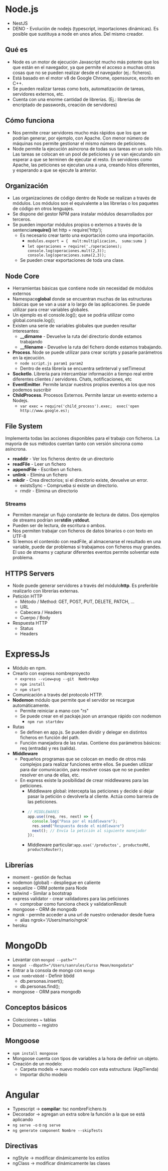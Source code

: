 # Node.js

- NestJS
- DENO - Evolución de nodejs (typescript, importaciones dinámicas). Es posible que sustituya a node en unos años. Del mismo creador.

## Qué es

- Node es un motor de ejecución Javascript mucho más potente que los que están en el navegador, ya que permite el acceso a muchas otras cosas que no se pueden realizar desde el navegador (ej.: ficheros).
- Está basado en el motor v8 de Google Chrome, opensource, escrito en C++.
- Se pueden realizar tareas como bots, automatización de tareas, servidores externos, etc.
- Cuenta con una enorme cantidad de librerías. (Ej.: librerías de encriptado de passwords, creación de servidores)

## Cómo funciona

- Nos permite crear servidores mucho más rápidos que los que se podrían generar, por ejemplo, con Apache. Con menor número de máquinas nos permite gestionar el mismo número de peticiones.
- Node permite la ejecución asíncrona de todas sus tareas en un solo hilo. Las tareas se colocan en un pool de peticiones y se van ejecutando sin esperar a que se terminen de ejecutar el resto. En servidores como Apache, las peticiones se ejecutan una a una, creando hilos diferentes, y esperando a que se ejecute la anterior.

## Organización

- Las organizaciones de código dentro de Node se realizan a través de módulos. Los módulos son el equivalente a las librerías o los paquetes de código en otros lenguajes.
- Se dispone del gestor NPM para instalar módulos desarrollados por terceros.
- Se pueden importar módulos propios o externos a través de la sentencia**require()**
  let http = require('http');
  - Es necesario crear tanto una exportación como una importación.
    - ``modules.export = {  mult:multiplicacion,  suma:suma }``
    - ``let operaciones = require('./operaciones);  console.log(operaciones.mult(2,3));  console.log(operaciones.suma(2,3));``
  - Se pueden crear exportaciones de toda una clase.

## Node Core

- Herramientas básicas que contiene node sin necesidad de módulos externos
- Namespace**global** donde se encuentran muchas de las estructuras básicas que se van a usar a lo largo de las aplicaciones. Se puede utilizar para crear variables globales.
- Un ejemplo es el console.log(); que se podría utilizar como global.console.log();
- Existen una serie de variables globales que pueden resultar interesantes:
  - **__dirname** - Devuelve la ruta del directorio donde estamos trabajando
  - **__filename** - Devuelve la ruta del fichero donde estamos trabajando.
- **Process**. Node se puede utilizar para crear scripts y pasarle parámetros en la ejecución.
  - ``node script.js param1 param2``
  - Dentro de esta librería se encuentra setInterval y setTimeout
- **SocketIo**. Librería para intercambiar información a tiempo real entre diferentes clientes / servidores. Chats, notificaciones, etc
- **EventEmitter**. Permite lanzar nuestros propios eventos a los que nos podemos suscribir
- **ChildProcess**. Procesos Externos. Permite lanzar un evento externo a Nodejs.
  - ``var exec = require('child_process').exec;  exec('open http://www.google.es);``

## File System

Implementa todas las acciones disponibles para el trabajo con ficheros. La mayoría de sus métodos cuentan tanto con versión síncrona como asíncrona.

- **readdir** - Ver los ficheros dentro de un directorio
- **readFile** - Leer un fichero
- **appendFile** - Escriben un fichero.
- **unlink** - Elimina un fichero
- **mkdir** - Crea directorios; si el directorio existe, devuelve un error.
  - existsSync - Comprueba si existe un directorio.
  - rmdir - Elimina un directorio

### Streams

- Permiten manejar un flujo constante de lectura de datos. Dos ejemplos de streams podrían ser**stdin** y**stdout**.
- Pueden ser de lectura, de escritura o ambos.
- Nos permiten trabajar con ficheros de datos binarios o con texto en UTF-8
- Si leemos el contenido con readFile, al almacenarse el resultado en una variable, puede dar problemas si trabajamos con ficheros muy grandes. El uso de streams y capturar diferentes eventos permite solventar este problema.

## HTTPS Servers

- Node puede generar servidores a través del módulo**http**. Es preferible realizarlo con librerías externas.
- Petición HTTP
  - Método / Method: GET, POST, PUT, DELETE, PATCH, ...
  - URL
  - Cabecera / Headers
  - Cuerpo / Body
- Respuesta HTTP
  - Status
  - Headers

# ExpressJs

- Módulo en npm.
- Crearlo con express nombreproyecto
  - `express --view=pug --git  NombreApp`
  - `npm install`
  - `npm start`
- Comunicación a través del protocolo HTTP.
- **Nodemon** módulo que permite que el servidor se recargue automáticamente.
  - Permite reiniciar a mano con "rs"
  - Se puede crear en el packaje.json un arranque rápido con nodemon
    - ``npm run startdev``
- Rutas
  - Se definen en app.js. Se pueden dividir y delegar en distintos ficheros en función del path.
  - Función manejadora de las rutas. Contiene dos parámetros básicos: req (entrada) y res (salida).
- **Middleware**
  - Pequeños programas que se colocan en medio de otros más complejos para realizar funciones entre ellos. Se pueden utilizar para dar comunicación, para resolver cosas que no se pueden resolver en una de ellas, etc.
  - En express existe la posibilidad de crear middlewares para las peticiones.
    - Middleware global: intercepta las peticiones y decide si dejar pasar la petición o devolverla al cliente. Actúa como barrera de las peticiones.
    - ```javascript
      // MIDDLEWARES
      app.use((req, res, next) => {
        console.log("Pasa por el middleware");
        res.send("Respuesta desde el middleware")
        next(); // Envía la petición al siguiente manejador
      });
      ```
    - Middleware particular:`app.use('/productos', productosMd, productsRouter);`

## Librerías

* moment - gestión de fechas
* nodemon (global) - despliegue en caliente
* sequelize - ORM potente para Node 
* tailwind - Similar a bootstrap
* express validator - crear validadores para las peticiones
    * comprobar como funciona check y validationResult
* mongoose - ORM de mongodb
* ngrok - permite acceder a una url de nuestro ordenador desde fuera
    * alias ngrok='/Users/mario/ngrok'
* heroku

# MongoDb

- Levantar con ``mongod --path=""``
- ``mongod --dbpath="/Users/sanrules/Curso Mean/mongodata"``
- Entrar a la consola de mongo con ``mongo``
- ``use nombrebbdd`` - Definir bbdd
  - db.personas.insert();
  - db.personas.find();
- mongoose - ORM para mongodb

## Conceptos básicos

- Colecciones ~ tablas
- Documento ~ registro

## Mongoose

- ``npm install mongoose``
- Mongoose cuenta con tipos de variables a la hora de definir un objeto.
- Creación de un modelo:
    - Carpeta models -> nuevo modelo con esta estructura: (AppTienda)
    - Importar dicho modelo
    
# Angular

* Typescript -> **compilar**: tsc nombreFichero.ts
* Decorador -> agregan un extra sobre la función a la que se está aplicando
* ```ng serve -o``` o ```ng serve```
* ```ng generate component Nombre --skipTests```

## Directivas

* ngStyle -> modificar dinámicamente los estilos
* ngClass -> modificar dinámicamente las clases
